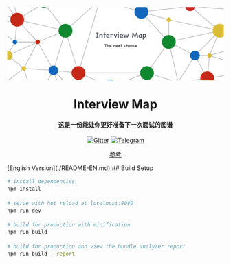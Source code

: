 <img align="center" src='./src/assets/img/InterviewMap.png' />

<h1 align="center">
  Interview Map
</h1>

<h4 align="center">这是一份能让你更好准备下一次面试的图谱</h4>

<p align="center">
  <a href="https://gitter.im/interview-map/Lobby?utm_source=share-link&utm_medium=link&utm_campaign=share-link"><img src="https://img.shields.io/gitter/room/nwjs/nw.js.svg" alt="Gitter"></a>
  <a href="https://t.me/joinchat/GULTjw9enq3J4NQ6Yh5Ntw"><img src="https://img.shields.io/badge/chat-Telegram-brightgreen.svg" alt="Telegram"></a>
</p>
<p align="center">
   <a href="https://github.com/InterviewMap/CS-Interview-Knowledge-Map">参考</a>
</p>
[English Version](./README-EN.md)
## Build Setup

``` bash
# install dependencies
npm install

# serve with hot reload at localhost:8080
npm run dev

# build for production with minification
npm run build

# build for production and view the bundle analyzer report
npm run build --report
```
